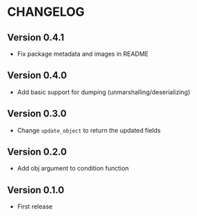 # CHANGELOG

## Version 0.4.1

- Fix package metadata and images in README

## Version 0.4.0

- Add basic support for dumping (unmarshalling/deserializing)

## Version 0.3.0

- Change `update_object` to return the updated fields

## Version 0.2.0

- Add obj argument to condition function

## Version 0.1.0

- First release

